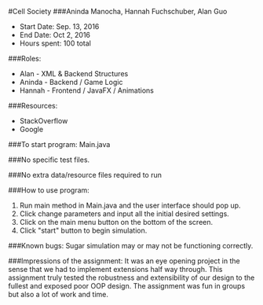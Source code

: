#Cell Society
###Aninda Manocha, Hannah Fuchschuber, Alan Guo

* Start Date: Sep. 13, 2016
* End Date: Oct 2, 2016
* Hours spent: 100 total

###Roles:
* Alan - XML & Backend Structures
* Aninda - Backend / Game Logic
* Hannah - Frontend / JavaFX / Animations

###Resources:
* StackOverflow
* Google

###To start program: Main.java

###No specific test files.

###No extra data/resource files required to run

###How to use program:
1. Run main method in Main.java and the user interface should pop up.
2. Click change parameters and input all the initial desired settings.
3. Click on the main menu button on the bottom of the screen.
4. Click "start" button to begin simulation.

###Known bugs:
Sugar simulation may or may not be functioning correctly.

###Impressions of the assignment:
It was an eye opening project in the sense that we had to implement extensions half way through. This assignment truly tested the robustness and extensibility of our design to the fullest and exposed poor OOP design. The assignment was fun in groups but also a lot of work and time.
